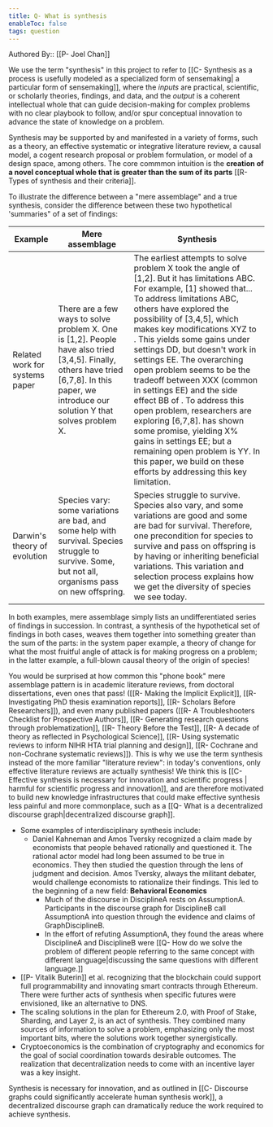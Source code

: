 ```yaml
---
title: Q- What is synthesis
enableToc: false
tags: question
---
```


Authored By:: [[P- Joel Chan]]

We use the term "synthesis" in this project to refer to [[C- Synthesis as a process is usefully modeled as a specialized form of sensemaking| a particular form of sensemaking]], where the *inputs* are practical, scientific, or scholarly theories, findings, and data, and the *output* is a coherent intellectual whole that can guide decision-making for complex problems with no clear playbook to follow, and/or spur conceptual innovation to advance the state of knowledge on a problem.

Synthesis may be supported by and manifested in a variety of forms, such as a theory, an effective systematic or integrative literature review, a causal model, a cogent research proposal or problem formulation, or model of a design space, among others. The core commmon intuition is the **creation of a novel conceptual whole that is greater than the sum of its parts** [[R- Types of synthesis and their criteria]].

To illustrate the difference between a "mere assemblage" and a true synthesis, consider the difference between these two hypothetical 'summaries" of a set of findings:

| Example                        | Mere assemblage                                                                                                                                                                              | Synthesis                                                                                                                                                                                                                                                                                                                                                                                                                                                                                                                                                                                                                                                                                     |
| ------------------------------ | -------------------------------------------------------------------------------------------------------------------------------------------------------------------------------------------- | --------------------------------------------------------------------------------------------------------------------------------------------------------------------------------------------------------------------------------------------------------------------------------------------------------------------------------------------------------------------------------------------------------------------------------------------------------------------------------------------------------------------------------------------------------------------------------------------------------------------------------------------------------------------------------------------- |
| Related work for systems paper | There are a few ways to solve problem X. One is [1,2]. People have also tried [3,4,5]. Finally, others have tried [6,7,8]. In this paper, we introduce our solution Y that solves problem X. | The earliest attempts to solve problem X took the angle of [1,2]. But it has limitations ABC. For example, [1] showed that... To address limitations ABC, others have explored the possibility of [3,4,5], which makes key modifications XYZ to . This yields some gains under settings DD, but doesn't work in settings EE. The overarching open problem seems to be the tradeoff between XXX (common in settings EE) and the side effect BB of . To address this open problem, researchers are exploring [6,7,8]. has shown some promise, yielding X% gains in settings EE; but a remaining open problem is YY. In this paper, we build on these efforts by addressing this key limitation. |
| Darwin's theory of evolution   | Species vary: some variations are bad, and some help with survival. Species struggle to survive. Some, but not all, organisms pass on new offspring.                                         | Species struggle to survive. Species also vary, and some variations are good and some are bad for survival. Therefore, one precondition for species to survive and pass on offspring is by having or inheriting beneficial variations. This variation and selection process explains how we get the diversity of species we see today.                                                                                                                                                                                                                                                                                                                                                        |
  
In both examples, mere assemblage simply lists an undifferentiated series of findings in succession. In contrast, a synthesis of the hypothetical set of findings in both cases, weaves them together into something greater than the sum of the parts: in the system paper example, a theory of change for what the most fruitful angle of attack is for making progress on a problem; in the latter example, a full-blown causal theory of the origin of species!

You would be surprised at how common this "phone book" mere assemblage pattern is in academic literature reviews, from doctoral dissertations, even ones that pass! ([[R- Making the Implicit Explicit]], [[R- Investigating PhD thesis examination reports]], [[R- Scholars Before Researchers]]), and even many published papers ([[R- A Troubleshooters Checklist for Prospective Authors]], [[R- Generating research questions through problematization]], [[R- Theory Before the Test]], [[R- A decade of theory as reflected in Psychological Science]], [[R- Using systematic reviews to inform NIHR HTA trial planning and design]], [[R- Cochrane and non-Cochrane systematic reviews]]). This is why we use the term synthesis instead of the more familiar "literature review": in today's conventions, only effective literature reviews are actually synthesis! We think this is [[C- Effective synthesis is necessary for innovation and scientific progress | harmful for scientific progress and innovation]], and are therefore motivated to build new knowledge infrastructures that could make effective synthesis less painful and more commonplace, such as a [[Q- What is a decentralized discourse graph|decentralized discourse graph]].

- Some examples of interdisciplinary synthesis include:
	- Daniel Kahneman and Amos Tversky recognized a claim made by economists that people behaved rationally and questioned it. The rational actor model had long been assumed to be true in economics. They then studied the question through the lens of judgment and decision. Amos Tversky, always the militant debater, would challenge economists to rationalize their findings. This led to the beginning of a new field: **Behavioral Economics**
		- Much of the discourse in DisciplineA rests on AssumptionA. Participants in the discourse graph for DisciplineB call AssumptionA into question through the evidence and claims of GraphDisciplineB. 
		- In the effort of refuting AssumptionA, they found the areas where DisciplineA and DisciplineB were [[Q- How do we solve the problem of different people referring to the same concept with different language|discussing the same questions with different language.]]
- [[P- Vitalik Buterin]] et al. recognizing that the blockchain could support full programmability and innovating smart contracts through Ethereum. There were further acts of synthesis when specific futures were envisioned, like an alternative to DNS. 
- The scaling solutions in the plan for Ethereum 2.0, with Proof of Stake, Sharding, and Layer 2, is an act of synthesis. They combined many sources of information to solve a problem, emphasizing only the most important bits, where the solutions work together synergistically.
- Cryptoeconomics is the combination of cryptography and economics for the goal of social coordination towards desirable outcomes. The realization that decentralization needs to come with an incentive layer was a key insight.

Synthesis is necessary for innovation, and as outlined in [[C- Discourse graphs could significantly accelerate human synthesis work]], a decentralized discourse graph can dramatically reduce the work required to achieve synthesis.